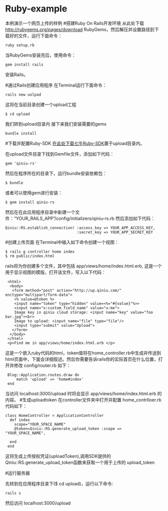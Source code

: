 Ruby-example
============
本例演示一个网页上传的样例
#搭建Ruby On Rails开发环境
从此处下载 http://rubygems.org/pages/download RubyGems，然后解压并设置路径到下载好的文件，运行下面命令：

    ruby setup.rb
    
当RubyGems安装完后，使用命令：

    gem install rails
    
安装Rails。


#通过Rails创建应用程序
在Terminal运行下面命令：

    rails new uolpad
    
这将在当前目录创建一个upload工程

    $ cd upload
    
我们转到upload目录内
接下来我们安装需要的gems

    bundle install
    
#下载并配置Ruby-SDK
[在此处下载七牛Ruby-SDK](https://github.com/qiniu/ruby-sdk)置于upload目录内。

在upload文件目录下找到Gemfile文件，添加如下代码：

    gem 'qiniu-rs'
    
然后在程序所在的目录下，运行bundle安装依赖包：

    $ bundle
或者可以使用gem进行安装：

    $ gem install qiniu-rs
    
然后在在此应用程序目录中新建一个文件：“YOUR_RAILS_APP”/config/initializers/qiniu-rs.rb 然后添加如下代码：
    
    Qiniu::RS.establish_connection! :access_key => YOUR_APP_ACCESS_KEY,
                                    :secret_key => YOUR_APP_SECRET_KEY
                                    
#创建上传页面
在Terminal中输入如下命令创建一个视图：

    $ rails g controller home index
    $ rm public/index.html
    
 
    
rails将为你创建多个文件，其中包括 app/views/home/index.html.erb, 这是一个用于显示视图的模版，打开该文件，写入以下代码：

     <html>
      <body>
       <form method="post" action="http://up.qiniu.com/" enctype="multipart/form-data">
        <% value=@token %>
        <input name="token" type="hidden" value=<%="#{value}"%>>
        <input name="x:custom_field_name" value="x:me">
        Image key in qiniu cloud storage: <input name="key" value="foo bar.jpg"><br>
        Image to upload: <input name="file" type="file"/>
        <input type="submit" value="Upload">
       </form>
      </body>
     </html>
     <p>Find me in app/views/home/index.html.erb </p>
     
这是一个嵌入ruby代码的html，token值将在home_controller.rb中生成并传送到html页面中，下面会详细叙述。然后你需要告诉rails你的实际首页在什么位置，打开并修改 config/router.rb 如下：

     Blog::Application.routes.draw do
         match 'upload' => 'home#index'
     end 
     
当访问 localhost:3000/upload 时将会显示 app/views/home/index.html.erb 的内容。
#生成uploadtoken
  在controller文件夹中打开并配置 home_contrlloer.rb 代码如下：
  
    class HomeController < ApplicationController
      def index
        scope="YOUR_SPACE_NAME"
        @token=Qiniu::RS.generate_upload_token :scope => "YOUR_SPACE_NAME",
                                          
      end
     end

这将生成上传授权凭证(uploadToken),调用SDK提供的 Qiniu::RS.generate_upload_token函数来获取一个用于上传的 upload_token

#运行服务器

 先转到在应用程序目录下($ cd upload)，运行以下命令:
   
    rails s
    
 然后访问 localhost:3000/upload
